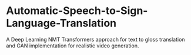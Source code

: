 # Automatic-Speech-to-Sign-Language-Translation
A Deep Learning NMT Transformers approach for text to gloss translation and GAN implementation for realistic video generation.
